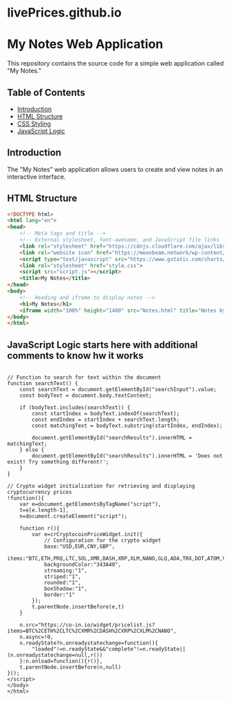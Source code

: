 # livePrices.github.io

# My Notes Web Application

This repository contains the source code for a simple web application called "My Notes."

## Table of Contents

- [Introduction](#introduction)
- [HTML Structure](#html-structure)
- [CSS Styling](#css-styling)
- [JavaScript Logic](#javascript-logic)

## Introduction

The "My Notes" web application allows users to create and view notes in an interactive interface.

## HTML Structure

```html
<!DOCTYPE html>
<html lang="en">
<head>
    <!-- Meta tags and title -->
    <!-- External stylesheet, font-awesome, and JavaScript file links -->
    <link rel="stylesheet" href="https://cdnjs.cloudflare.com/ajax/libs/font-awesome/6.0.0-beta3/css/all.min.css">
    <link rel="website icon" href="https://moonbeam.network/wp-content/uploads/2020/10/rotating-ethereum-logo.gif">
    <script type="text/javascript" src="https://www.gstatic.com/charts/loader.js"></script>
    <link rel="stylesheet" href="style.css">
    <script src="script.js"></script>
    <title>My Notes</title>
</head>
<body>
    <!-- Heading and iframe to display notes -->
    <h1>My Notes</h1>
    <iframe width="100%" height="1400" src="Notes.html" title="Notes by Eskandar Atrakchi" frameborder="0" allow="accelerometer; autoplay; clipboard-write; encrypted-media; gyroscope; picture-in-picture; web-share" allowfullscreen></iframe>
</body>
</html>
```

## JavaScript Logic starts here with additional comments to know hw it works


```// JavaScript logic for My Notes web application

// Function to search for text within the document
function searchText() {
    const searchText = document.getElementById("searchInput").value;
    const bodyText = document.body.textContent;

    if (bodyText.includes(searchText)) {
        const startIndex = bodyText.indexOf(searchText);
        const endIndex = startIndex + searchText.length;
        const matchingText = bodyText.substring(startIndex, endIndex);

        document.getElementById("searchResults").innerHTML = matchingText;
    } else {
        document.getElementById("searchResults").innerHTML = 'Does not exist! Try something different!';
    }
}

// Crypto widget initialization for retrieving and displaying cryptocurrency prices
!function(){
    var e=document.getElementsByTagName("script"),
    t=e[e.length-1],
    n=document.createElement("script");

    function r(){
        var e=crCryptocoinPriceWidget.init({
            // Configuration for the crypto widget
            base:"USD,EUR,CNY,GBP",
            items:"BTC,ETH,PRQ,LTC,SOL,XMR,DASH,XRP,XLM,NANO,GLQ,ADA,TRX,DOT,ATOM,VET,NEAR,INJ,TWT,LINK,MATIC,NTRN",
            backgroundColor:"343A40",
            streaming:"1",
            striped:"1",
            rounded:"1",
            boxShadow:"1",
            border:"1"
        });
        t.parentNode.insertBefore(e,t)
    }

    n.src="https://co-in.io/widget/pricelist.js?items=BTC%2CETH%2CLTC%2CXMR%2CDASH%2CXRP%2CXLM%2CNANO",
    n.async=!0,
    n.readyState?n.onreadystatechange=function(){
        "loaded"!=n.readyState&&"complete"!=n.readyState||(n.onreadystatechange=null,r())
    }:n.onload=function(){r()},
    t.parentNode.insertBefore(n,null)
}();
</script>
</body>
</html>


```